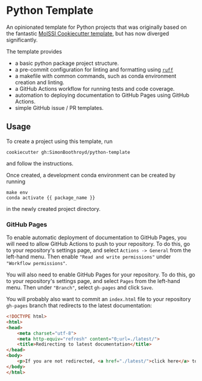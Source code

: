 # Python Template

An opinionated template for Python projects that was originally based on the fantastic
[MolSSI Cookiecutter template](https://github.com/MolSSI/cookiecutter-cms), but has
now diverged significantly.

The template provides

- a basic python package project structure.
- a pre-commit configuration for linting and formatting using [`ruff`](https://github.com/astral-sh/ruff)
- a makefile with common commands, such as conda environment creation and linting.
- a GitHub Actions workflow for running tests and code coverage.
- automation to deploying documentation to GitHub Pages using GitHub Actions.
- simple GitHub issue / PR templates.

## Usage

To create a project using this template, run

```shell
cookiecutter gh:SimonBoothroyd/python-template
```

and follow the instructions.

Once created, a development conda environment can be created by running

```shell
make env
conda activate {{ package_name }}
```

in the newly created project directory.

### GitHub Pages

To enable automatic deployment of documentation to GitHub Pages, you will need to 
allow GitHub Actions to push to your repository. To do this, go to your repository's
settings page, and select `Actions -> General` from the left-hand menu. Then enable
`"Read and write permissions"` under `"Workflow permissions"`.

You will also need to enable GitHub Pages for your repository. To do this, go to your
repository's settings page, and select `Pages` from the left-hand menu. Then under 
`"Branch"`, select `gh-pages` and click `Save`.

You will probably also want to commit an `index.html` file to your repository `gh-pages`
branch that redirects to the latest documentation:

```html
<!DOCTYPE html>
<html>
<head>
    <meta charset="utf-8">
    <meta http-equiv="refresh" content="0;url=./latest/">
    <title>Redirecting to latest documentation</title>
</head>
<body>
    <p>If you are not redirected, <a href="./latest/">click here</a> to go to the latest documentation.</p>
</body>
</html>
```